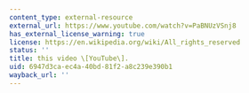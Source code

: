 ```yaml
---
content_type: external-resource
external_url: https://www.youtube.com/watch?v=PaBNUzVSnj8
has_external_license_warning: true
license: https://en.wikipedia.org/wiki/All_rights_reserved
status: ''
title: this video \[YouTube\].
uid: 6947d3ca-ec4a-40bd-81f2-a8c239e390b1
wayback_url: ''
---
```

